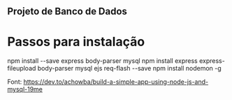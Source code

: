 ## Projeto de Banco de Dados




# Passos para instalação

npm install --save express body-parser mysql
npm install express express-fileupload body-parser mysql ejs req-flash --save
npm install nodemon -g



Font:
https://dev.to/achowba/build-a-simple-app-using-node-js-and-mysql-19me